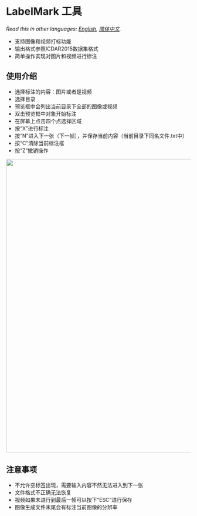 # LabelMark 工具  
*Read this in other languages: [English](README.md), [简体中文](README-zh.md).*  
- 支持图像和视频打标功能
- 输出格式参照ICDAR2015数据集格式
- 简单操作实现对图片和视频进行标注
  
## 使用介绍
- 选择标注的内容：图片或者是视频
- 选择目录
- 预览框中会列出当前目录下全部的图像或视频
- 双击预览框中对象开始标注
- 在屏幕上点击四个点选择区域
- 按“X”进行标注
- 按“N”进入下一张（下一帧），并保存当前内容（当前目录下同名文件.txt中）
- 按“C”清除当前标注框
- 按“Z”撤销操作   
<img src="images/show.gif" width = "800" align=center />    

## 注意事项
- 不允许空标签出现，需要输入内容不然无法进入到下一张
- 文件格式不正确无法恢复
- 视频如果未进行到最后一帧可以按下“ESC”进行保存
- 图像生成文件末尾会有标注当前图像的分辨率